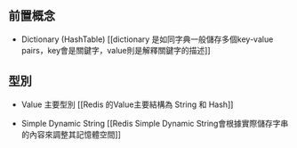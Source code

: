 

## 前置概念
- Dictionary (HashTable)
[[dictionary 是如同字典一般儲存多個key-value pairs，key會是關鍵字，value則是解釋關鍵字的描述]]


## 型別

- Value 主要型別
[[Redis 的Value主要結構為 String 和 Hash]]

- Simple Dynamic String
[[Redis Simple Dynamic String會根據實際儲存字串的內容來調整其記憶體空間]]
